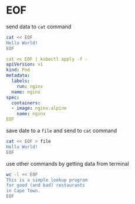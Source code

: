 # EOF

send data to `cat` command
```bash
cat << EOF
Hello World!
EOF
```

```yaml
cat << EOF | kubectl apply -f -
apiVersion: v1
kind: Pod
metadata:
  labels:
    run: nginx
  name: nginx
spec:
  containers:
  - image: nginx:alpine
    name: nginx
EOF
```

save date to a `file` and send to `cat` command
```bash
cat << EOF > file
Hello World!
EOF
```

use other commands by getting data from terminal
```bash
wc -l << EOF
This is a simple lookup program 
for good (and bad) restaurants
in Cape Town.
EOF
```
